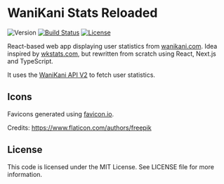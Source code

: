 # WaniKani Stats Reloaded

![Version](https://img.shields.io/github/package-json/v/fcaylus/wanikani-stats?style=for-the-badge)
[![Build Status](https://img.shields.io/travis/fcaylus/wanikani-stats?style=for-the-badge)](https://travis-ci.org/fcaylus/wanikani-stats)
[![License](https://img.shields.io/github/license/fcaylus/wanikani-stats?style=for-the-badge)](https://github.com/fcaylus/wanikani-stats/blob/master/LICENSE)

React-based web app displaying user statistics from [wanikani.com](https://wanikani.com).
Idea inspired by [wkstats.com](https://wkstats.com), but rewritten from scratch using React, Next.js and TypeScript.

It uses the [WaniKani API V2](https://docs.api.wanikani.com/) to fetch user statistics.

## Icons
Favicons generated using [favicon.io](https://favicon.io).

Credits: https://www.flaticon.com/authors/freepik

## License

This code is licensed under the MIT License. See LICENSE file for more information.
